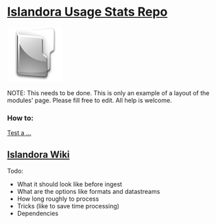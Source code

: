 # [Islandora Usage Stats Repo](https://github.com/Islandora/islandora_usage_stats)
![icon](folder.png)

NOTE: This needs to be done. This is only an example of a layout of the modules' page. Please fill free to edit. All help is welcome.

### How to:
[Test a ...](/modules/tests/...md)


## [Islandora Wiki](https://wiki.duraspace.org/display/ISLANDORA/Islandora+usage+stats)


Todo:
  * What it should look like before ingest
  * What are the options like formats and datastreams
  * How long roughly to process
  * Tricks (like to save time processing)
  * Dependencies
